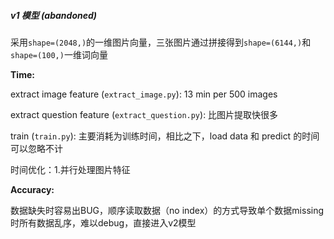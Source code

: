 ##### v1 模型 (abandoned)
采用`shape=(2048,)`的一维图片向量，三张图片通过拼接得到`shape=(6144,)`和`shape=(100,)`一维词向量

**Time:** 

extract image feature (`extract_image.py`): 13 min per 500 images

extract question feature (`extract_question.py`): 比图片提取快很多

train (`train.py`): 主要消耗为训练时间，相比之下，load data 和 predict 的时间可以忽略不计

时间优化：1.并行处理图片特征

**Accuracy:**

数据缺失时容易出BUG，顺序读取数据（no index）的方式导致单个数据missing时所有数据乱序，难以debug，直接进入v2模型
